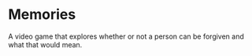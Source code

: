 # Memories
A video game that explores whether or not a person can be forgiven and what that would mean.
